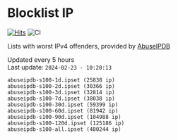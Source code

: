 # Blocklist IP

[![Hits](https://hits.seeyoufarm.com/api/count/incr/badge.svg?url=https%3A%2F%2Fgithub.com%2Fborestad%2Fblocklist-ip%2F&count_bg=%2379C83D&title_bg=%23555555&icon=&icon_color=%23E7E7E7&title=hits&edge_flat=false)](https://hits.seeyoufarm.com)  ![CI](https://img.shields.io/github/workflow/status/borestad/blocklist-ip/CI?style=flat-square)

Lists with worst IPv4 offenders, provided by [AbuseIPDB](https://www.abuseipdb.com/)

<!-- FOOTER-PLACEHOLDER -->
Updated every 5 hours<br>
Last update: `2024-02-23 - 10:20:13`
```
abuseipdb-s100-1d.ipset (25838 ip)
abuseipdb-s100-2d.ipset (30366 ip)
abuseipdb-s100-3d.ipset (32814 ip)
abuseipdb-s100-7d.ipset (38038 ip)
abuseipdb-s100-30d.ipset (59399 ip)
abuseipdb-s100-60d.ipset (81942 ip)
abuseipdb-s100-90d.ipset (104988 ip)
abuseipdb-s100-120d.ipset (125186 ip)
abuseipdb-s100-all.ipset (480244 ip)
```
